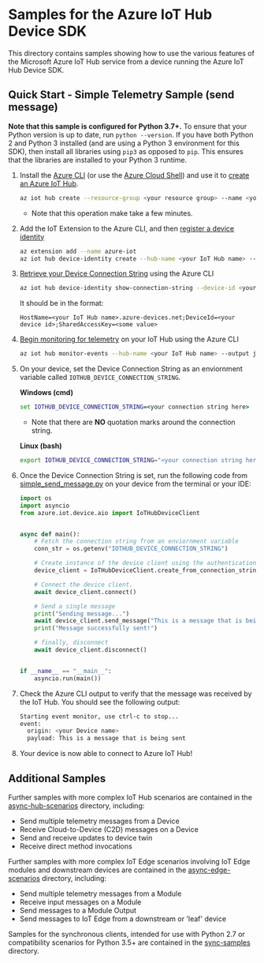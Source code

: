 # Samples for the Azure IoT Hub Device SDK

This directory contains samples showing how to use the various features of the Microsoft Azure IoT Hub service from a device running the Azure IoT Hub Device SDK.

## Quick Start - Simple Telemetry Sample (send message)

**Note that this sample is configured for Python 3.7+.** To ensure that your Python version is up to date, run `python --version`. If you have both Python 2 and Python 3 installed (and are using a Python 3 environment for this SDK), then install all libraries using `pip3` as opposed to `pip`. This ensures that the libraries are installed to your Python 3 runtime. 

1. Install the [Azure CLI](https://docs.microsoft.com/en-us/cli/azure/install-azure-cli?view=azure-cli-latest) (or use the [Azure Cloud Shell](https://shell.azure.com/)) and use it to [create an Azure IoT Hub](https://docs.microsoft.com/en-us/cli/azure/iot/hub?view=azure-cli-latest#az-iot-hub-create).

    ```bash
    az iot hub create --resource-group <your resource group> --name <your IoT Hub name>
    ```

    * Note that this operation make take a few minutes.

2. Add the IoT Extension to the Azure CLI, and then [register a device identity](https://docs.microsoft.com/en-us/cli/azure/ext/azure-iot/iot/hub/device-identity?view=azure-cli-latest#ext-azure-cli-iot-ext-az-iot-hub-device-identity-create)

    ```bash
    az extension add --name azure-iot
    az iot hub device-identity create --hub-name <your IoT Hub name> --device-id <your device id>
    ```

3. [Retrieve your Device Connection String](https://docs.microsoft.com/en-us/cli/azure/ext/azure-cli-iot-ext/iot/hub/device-identity?view=azure-cli-latest#ext-azure-cli-iot-ext-az-iot-hub-device-identity-show-connection-string) using the Azure CLI

    ```bash
    az iot hub device-identity show-connection-string --device-id <your device id> --hub-name <your IoT Hub name>
    ```

    It should be in the format:

    ```Text
    HostName=<your IoT Hub name>.azure-devices.net;DeviceId=<your device id>;SharedAccessKey=<some value>
    ```

4. [Begin monitoring for telemetry](https://docs.microsoft.com/en-us/cli/azure/ext/azure-cli-iot-ext/iot/hub?view=azure-cli-latest#ext-azure-cli-iot-ext-az-iot-hub-monitor-events) on your IoT Hub using the Azure CLI

    ```bash
    az iot hub monitor-events --hub-name <your IoT Hub name> --output json
    ```

5. On your device, set the Device Connection String as an enviornment variable called `IOTHUB_DEVICE_CONNECTION_STRING`.

    **Windows (cmd)**

    ```cmd
    set IOTHUB_DEVICE_CONNECTION_STRING=<your connection string here>
    ```

    * Note that there are **NO** quotation marks around the connection string.

    **Linux (bash)**

    ```bash
    export IOTHUB_DEVICE_CONNECTION_STRING="<your connection string here>"
    ```

6. Once the Device Connection String is set, run the following code from [simple_send_message.py](simple_send_message.py) on your device from the terminal or your IDE:

    ```python
    import os
    import asyncio
    from azure.iot.device.aio import IoTHubDeviceClient


    async def main():
        # Fetch the connection string from an enviornment variable
        conn_str = os.getenv("IOTHUB_DEVICE_CONNECTION_STRING")

        # Create instance of the device client using the authentication provider
        device_client = IoTHubDeviceClient.create_from_connection_string(conn_str)

        # Connect the device client.
        await device_client.connect()

        # Send a single message
        print("Sending message...")
        await device_client.send_message("This is a message that is being sent")
        print("Message successfully sent!")

        # finally, disconnect
        await device_client.disconnect()


    if __name__ == "__main__":
        asyncio.run(main())
    ```

7. Check the Azure CLI output to verify that the message was received by the IoT Hub. You should see the following output:

    ```bash
    Starting event monitor, use ctrl-c to stop...
    event:
      origin: <your Device name>
      payload: This is a message that is being sent
    ```

8. Your device is now able to connect to Azure IoT Hub!

## Additional Samples

Further samples with more complex IoT Hub scenarios are contained in the [async-hub-scenarios](async-hub-scenarios) directory, including:

* Send multiple telemetry messages from a Device
* Receive Cloud-to-Device (C2D) messages on a Device
* Send and receive updates to device twin
* Receive direct method invocations

Further samples with more complex IoT Edge scenarios involving IoT Edge modules and downstream devices are contained in the [async-edge-scenarios](async-edge-scenarios) directory, including:

* Send multiple telemetry messages from a Module
* Receive input messages on a Module
* Send messages to a Module Output
* Send messages to IoT Edge from a downstream or 'leaf' device

Samples for the synchronous clients, intended for use with Python 2.7 or compatibility scenarios for Python 3.5+ are contained in the [sync-samples](sync-samples) directory.
